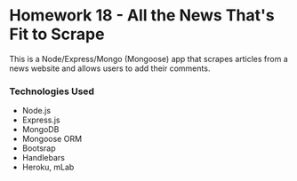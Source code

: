 # Homework 18 - All the News That's Fit to Scrape

This is a Node/Express/Mongo (Mongoose) app that scrapes articles from a news website and allows users to add their comments.

### Technologies Used
* Node.js
* Express.js
* MongoDB
* Mongoose ORM
* Bootsrap
* Handlebars
* Heroku, mLab
